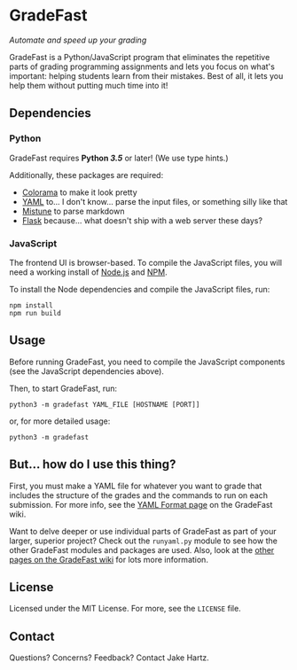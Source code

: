 # GradeFast

*Automate and speed up your grading*

GradeFast is a Python/JavaScript program that eliminates the repetitive parts of grading
programming assignments and lets you focus on what's important: helping students learn from their
mistakes. Best of all, it lets you help them without putting much time into it!

## Dependencies

### Python

GradeFast requires **Python *3.5*** or later! (We use type hints.)

Additionally, these packages are required:

 - [Colorama](https://pypi.python.org/pypi/colorama) to make it look pretty
 - [YAML](https://pypi.python.org/pypi/PyYAML) to... I don't know... parse the input files, or
   something silly like that
 - [Mistune](https://pypi.python.org/pypi/mistune/) to parse markdown
 - [Flask](https://pypi.python.org/pypi/Flask) because... what doesn't ship with a web server these
   days?

### JavaScript

The frontend UI is browser-based. To compile the JavaScript files, you will need a working install
of [Node.js](https://nodejs.org/) and [NPM](https://www.npmjs.com/).

To install the Node dependencies and compile the JavaScript files, run:

    npm install
    npm run build

## Usage

Before running GradeFast, you need to compile the JavaScript components (see the JavaScript
dependencies above).

Then, to start GradeFast, run:

    python3 -m gradefast YAML_FILE [HOSTNAME [PORT]]

or, for more detailed usage:

    python3 -m gradefast

## But... how do I use this thing?

First, you must make a YAML file for whatever you want to grade that includes the structure of the
grades and the commands to run on each submission. For more info, see the
[YAML Format page](https://github.com/jhartz/gradefast/wiki/YAML-Format) on the GradeFast wiki.

Want to delve deeper or use individual parts of GradeFast as part of your larger, superior project?
Check out the `runyaml.py` module to see how the other GradeFast modules and packages are used.
Also, look at the [other pages on the GradeFast wiki](https://github.com/jhartz/gradefast/wiki) for
lots more information.

## License

Licensed under the MIT License. For more, see the `LICENSE` file.

## Contact

Questions? Concerns? Feedback? Contact Jake Hartz.
